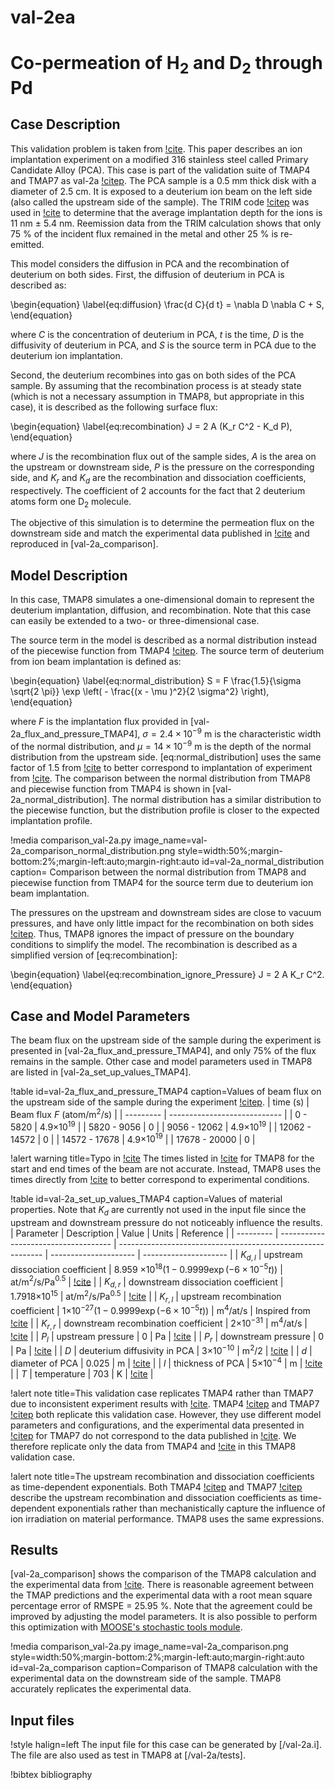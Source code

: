 # val-2ea

# Co-permeation of H$_2$ and D$_2$ through Pd

## Case Description

This validation problem is taken from [!cite](anderl1985tritium). This paper describes an ion implantation experiment on a modified 316 stainless steel called Primary Candidate Alloy (PCA). This case is part of the validation suite of TMAP4 and TMAP7 as val-2a [!citep](longhurst1992verification,ambrosek2008verification). The PCA sample is a 0.5 mm thick disk with a diameter of 2.5 cm. It is exposed to a deuterium ion beam on the left side (also called the upstream side of the sample). The TRIM code [!citep](biersack1982stopping) was used in [!cite](longhurst1992verification,ambrosek2008verification) to determine that the average implantation depth for the ions is 11 nm $\pm$ 5.4 nm. Reemission data from the TRIM calculation shows that only 75 % of the incident flux remained in the metal and other 25 % is re-emitted.

This model considers the diffusion in PCA and the recombination of deuterium on both sides. First, the diffusion of deuterium in PCA is described as:

\begin{equation} \label{eq:diffusion}
\frac{d C}{d t} = \nabla D \nabla C + S,
\end{equation}

where $C$ is the concentration of deuterium in PCA, $t$ is the time, $D$ is the diffusivity of deuterium in PCA, and $S$ is the source term in PCA due to the deuterium ion implantation.

Second, the deuterium recombines into gas on both sides of the PCA sample. By assuming that the recombination process is at steady state (which is not a necessary assumption in TMAP8, but appropriate in this case), it is described as the following surface flux:

\begin{equation} \label{eq:recombination}
J = 2 A (K_r C^2 - K_d P),
\end{equation}

where $J$ is the recombination flux out of the sample sides, $A$ is the area on the upstream or downstream side, $P$ is the pressure on the corresponding side, and $K_r$ and $K_d$ are the recombination and dissociation coefficients, respectively. The coefficient of 2 accounts for the fact that 2 deuterium atoms form one D$_2$ molecule.

The objective of this simulation is to determine the permeation flux on the downstream side and match the experimental data published in [!cite](anderl1985tritium) and reproduced in [val-2a_comparison].

## Model Description

In this case, TMAP8 simulates a one-dimensional domain to represent the deuterium implantation, diffusion, and recombination. Note that this case can easily be extended to a two- or three-dimensional case.

The source term in the model is described as a normal distribution instead of the piecewise function from TMAP4 [!citep](longhurst1992verification). The source term of deuterium from ion beam implantation is defined as:

\begin{equation} \label{eq:normal_distribution}
S = F \frac{1.5}{\sigma \sqrt{2 \pi}} \exp \left( - \frac{(x - \mu )^2}{2 \sigma^2} \right),
\end{equation}

where $F$ is the implantation flux provided in [val-2a_flux_and_pressure_TMAP4], $\sigma = 2.4 \times 10^{-9}$ m is the characteristic width of the normal distribution, and $\mu = 14 \times 10^{-9}$ m is the depth of the normal distribution from the upstream side. [eq:normal_distribution] uses the same factor of 1.5 from [!cite](longhurst1992verification) to better correspond to implantation of experiment from [!cite](anderl1985tritium). The comparison between the normal distribution from TMAP8 and piecewise function from TMAP4 is shown in [val-2a_normal_distribution]. The normal distribution has a similar distribution to the piecewise function, but the distribution profile is closer to the expected implantation profile.

!media comparison_val-2a.py
       image_name=val-2a_comparison_normal_distribution.png
       style=width:50%;margin-bottom:2%;margin-left:auto;margin-right:auto
       id=val-2a_normal_distribution
       caption= Comparison between the normal distribution from TMAP8 and piecewise function from TMAP4 for the source term due to deuterium ion beam implantation.

The pressures on the upstream and downstream sides are close to vacuum pressures, and have only little impact for the recombination on both sides [!citep](longhurst1992verification,ambrosek2008verification). Thus, TMAP8 ignores the impact of pressure on the boundary conditions to simplify the model. The recombination is described as a simplified version of [eq:recombination]:

\begin{equation} \label{eq:recombination_ignore_Pressure}
J = 2 A K_r C^2.
\end{equation}

## Case and Model Parameters

The beam flux on the upstream side of the sample during the experiment is presented in [val-2a_flux_and_pressure_TMAP4], and only 75% of the flux remains in the sample. Other case and model parameters used in TMAP8 are listed in [val-2a_set_up_values_TMAP4].

!table id=val-2a_flux_and_pressure_TMAP4 caption=Values of beam flux on the upstream side of the sample during the experiment [!citep](anderl1985tritium,longhurst1992verification).
| time (s)      | Beam flux $F$ (atom/m$^2$/s)   |
| ---------     | ---------------------------- |
| 0 - 5820      | 4.9$\times 10^{19}$          |
| 5820 - 9056   | 0                            |
| 9056 - 12062  | 4.9$\times 10^{19}$          |
| 12062 - 14572 | 0                            |
| 14572 - 17678 | 4.9$\times 10^{19}$          |
| 17678 - 20000 | 0                            |

!alert warning title=Typo in [!cite](longhurst1992verification)
The times listed in [!cite](longhurst1992verification) for TMAP8 for the start and end times of the beam are not accurate. Instead, TMAP8 uses the times directly from [!cite](anderl1985tritium) to better correspond to experimental conditions.

!table id=val-2a_set_up_values_TMAP4 caption=Values of material properties. Note that $K_d$ are currently not used in the input file since the upstream and downstream pressure do not noticeably influence the results.
| Parameter | Description                          | Value                                                       | Units                 | Reference                 |
| --------- | ------------------------------------ | ----------------------------------------------------------- | --------------------- | --------------------- |
| $K_{d,l}$ | upstream dissociation coefficient    | 8.959 $\times 10^{18} (1-0.9999 \exp(-6 \times 10^{-5} t))$ | at/m$^2$/s/Pa$^{0.5}$ | [!cite](longhurst1992verification) |
| $K_{d,r}$ | downstream dissociation coefficient  | 1.7918$\times 10^{15}$                                      | at/m$^2$/s/Pa$^{0.5}$ | [!cite](longhurst1992verification) |
| $K_{r,l}$ | upstream recombination coefficient   | 1$\times 10^{-27} (1-0.9999 \exp(-6 \times 10^{-5} t))$     | m$^4$/at/s            | Inspired from [!cite](longhurst1992verification) |
| $K_{r,r}$ | downstream recombination coefficient | 2$\times 10^{-31}$                                          | m$^4$/at/s            | [!cite](anderl1985tritium) |
| $P_{l}$   | upstream pressure                    | 0                                                           | Pa                    | [!cite](anderl1985tritium) |
| $P_{r}$   | downstream pressure                  | 0                                                           | Pa                    | [!cite](anderl1985tritium) |
| $D$       | deuterium diffusivity in PCA         | 3$\times 10^{-10}$                                          | m$^2$/2               | [!cite](anderl1985tritium) |
| $d$       | diameter of PCA                      | 0.025                                                       | m                     | [!cite](anderl1985tritium) |
| $l$       | thickness of PCA                     | 5$\times 10^{-4}$                                           | m                     | [!cite](anderl1985tritium) |
| $T$       | temperature                          | 703                                                         | K                     | [!cite](anderl1985tritium) |


!alert note title=This validation case replicates TMAP4 rather than TMAP7 due to inconsistent experiment results with [!cite](anderl1985tritium).
TMAP4 [!citep](longhurst1992verification) and TMAP7 [!citep](ambrosek2008verification) both replicate this validation case. However, they use different model parameters and configurations, and the experimental data presented in [!citep](ambrosek2008verification) for TMAP7 do not correspond to the data published in [!cite](anderl1985tritium). We therefore replicate only the data from TMAP4 and [!cite](anderl1985tritium) in this TMAP8 validation case.

!alert note title=The upstream recombination and dissociation coefficients as time-dependent exponentials.
Both TMAP4 [!citep](longhurst1992verification) and TMAP7 [!citep](ambrosek2008verification) describe the upstream recombination and dissociation coefficients as time-dependent exponentials rather than mechanistically capture the influence of ion irradiation on material performance. TMAP8 uses the same expressions.

## Results

[val-2a_comparison] shows the comparison of the TMAP8 calculation and the experimental data from [!cite](anderl1985tritium). There is reasonable agreement between the TMAP predictions and the experimental data with a root mean square percentage error of RMSPE = 25.95 %. Note that the agreement could be improved by adjusting the model parameters. It is also possible to perform this optimization with [MOOSE's stochastic tools module](https://mooseframework.inl.gov/modules/stochastic_tools/index.html).

!media comparison_val-2a.py
       image_name=val-2a_comparison.png
       style=width:50%;margin-bottom:2%;margin-left:auto;margin-right:auto
       id=val-2a_comparison
       caption=Comparison of TMAP8 calculation with the experimental data on the downstream side of the sample. TMAP8 accurately replicates the experimental data.

## Input files

!style halign=left
The input file for this case can be generated by [/val-2a.i]. The file are also used as test in TMAP8 at [/val-2a/tests].

!bibtex bibliography
